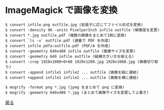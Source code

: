 # ImageMagick で画像を変換

    $ convert infile.png outfile.jpg (拡張子に応じてファイル形式を変換)
    $ convert -density 96 -units PixelperInch infile outfile (解像度を変更)
    $ convert *.jpg outfile.pdf (複数の画像をまとめて1枚に変換)
    $ convert `ls -v` outfile.pdf (連番で PDF を作成)
    $ convert infile pdfa:outfile.pdf (PDF/A を作成)
    $ convert -geometry 640x480 infile outfile (画像サイズを変更)
    $ convert -geometry 640 infile outfile (縦横大きい方を揃える)
    $ convert -crop 1920x1080+0+60 1920x1200.jpg 1920x1080.jpg (画像切り取り)
    $ convert -append infile1 infile2 ... outfile (画像を縦に連結)
    $ convert +append infile1 infile2 ... outfile (画像を横に連結)

    $ mogrify -format png *.jpg (jpeg をまとめて png に変換)
    $ mogrify -geometry 640x480 *.jpg (まとめて画像サイズを変更して上書き)

[戻る](../readme.md)
